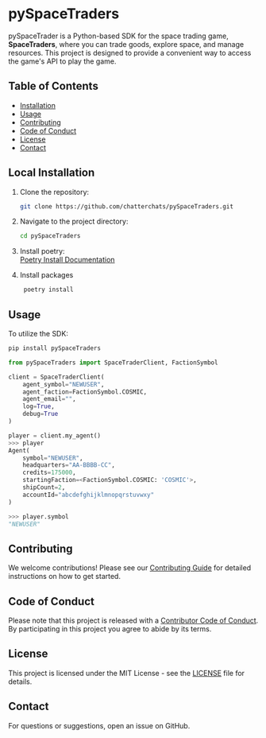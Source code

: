 # pySpaceTraders

pySpaceTrader is a Python-based SDK for the space trading game, **SpaceTraders**, where you can trade goods, explore space, and manage resources. This project is designed to provide a convenient way to access the game\'s API to play the game.

## Table of Contents

- [Installation](#installation)
- [Usage](#usage)
- [Contributing](#contributing)
- [Code of Conduct](#code-of-conduct)
- [License](#license)
- [Contact](#contact)

## Local Installation

1. Clone the repository:
   ```bash
   git clone https://github.com/chatterchats/pySpaceTraders.git
   ```
2. Navigate to the project directory:
   ```bash
   cd pySpaceTraders
   ```
3. Install poetry:   
   [Poetry Install Documentation](https://python-poetry.org/docs/#installing-with-the-official-installer)
    

4. Install packages
   ```bash
    poetry install
   ```

## Usage

To utilize the SDK:
```bash
pip install pySpaceTraders
```

```python
from pySpaceTraders import SpaceTraderClient, FactionSymbol

client = SpaceTraderClient(
    agent_symbol="NEWUSER",
    agent_faction=FactionSymbol.COSMIC,
    agent_email="",
    log=True,
    debug=True
)

player = client.my_agent()
>>> player
Agent(
    symbol="NEWUSER", 
    headquarters="AA-BBBB-CC", 
    credits=175000, 
    startingFaction=<FactionSymbol.COSMIC: 'COSMIC'>,
    shipCount=2,
    accountId="abcdefghijklmnopqrstuvwxy"
)

>>> player.symbol
"NEWUSER"
```

## Contributing

We welcome contributions! Please see our [Contributing Guide](.github/CONTRIBUTING.md) for detailed instructions on how to get started.

## Code of Conduct

Please note that this project is released with a [Contributor Code of Conduct](.github/CODE_OF_CONDUCT.md). By participating in this project you agree to abide by its terms.

## License

This project is licensed under the MIT License - see the [LICENSE](LICENSE) file for details.

## Contact

For questions or suggestions, open an issue on GitHub.
